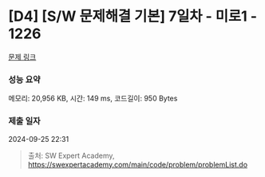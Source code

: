 # [D4] [S/W 문제해결 기본] 7일차 - 미로1 - 1226 

[문제 링크](https://swexpertacademy.com/main/code/problem/problemDetail.do?contestProbId=AV14vXUqAGMCFAYD) 

### 성능 요약

메모리: 20,956 KB, 시간: 149 ms, 코드길이: 950 Bytes

### 제출 일자

2024-09-25 22:31



> 출처: SW Expert Academy, https://swexpertacademy.com/main/code/problem/problemList.do